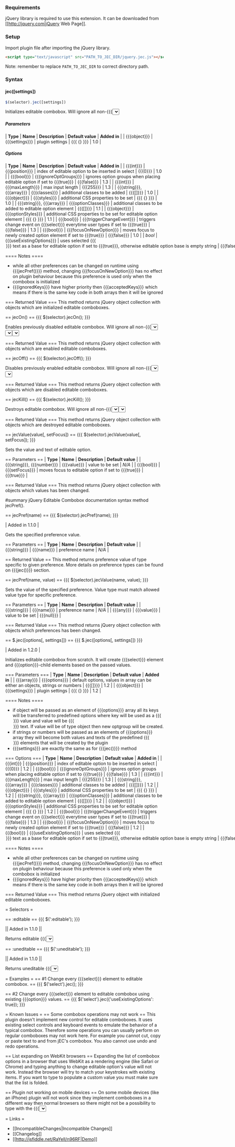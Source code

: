 ### Requirements

jQuery library is required to use this extension. It can be downloaded from [[http://jquery.com|jQuery Web Page]].

### Setup

Import plugin file after importing the jQuery library.

```html
<script type="text/javascript" src="PATH_TO_JEC_DIR/jquery.jec.js"></script>
```

Note: remember to replace ```PATH_TO_JEC_DIR``` to correct directory path.

### Syntax

#### jec([settings])

```javascript
$(selector).jec([settings])
```

Initializes editable combobox. Will ignore all non-{{{<select>}}} elements and elements already initialized.

##### Parameters
| **Type** | **Name** | **Description** | **Default value** | **Added in** |
| {{{object}}} | {{{settings}}} | plugin settings | {{{ {} }}} | 1.0 |

##### Options
| **Type** | **Name** | **Description** | **Default value** | **Added in** |
| {{{int}}} | {{{position}}} | index of editable option to be inserted in select | {{{0}}} | 1.0 |
| {{{bool}}} | {{{ignoreOptGroups}}} | ignores option groups when placing editable option if set to {{{true}}} | {{{false}}} | 1.3 |
| {{{int}}} | {{{maxLength}}} | max input length | {{{255}}} | 1.3 |
| {{{string}}}, {{{array}}} | {{{classes}}} | additional classes to be added | {{{[]}}} | 1.0 |
| {{{object}}} | {{{styles}}} | additional CSS properties to be set | {{{ {} }}} | 1.0 |
| {{{string}}}, {{{array}}} | {{{optionClasses}}} | additional classes to be added to editable option element | {{{[]}}} | 1.1 |
| {{{object}}} | {{{optionStyles}}} | additional CSS properties to be set for editable option element | {{{ {} }}} | 1.1 |
| {{{bool}}} | {{{triggerChangeEvent}}} | triggers change event on {{{select}}} everytime user types if set to {{{true}}} | {{{false}}} | 1.3 |
| {{{bool}}} | {{{focusOnNewOption}}} | moves focus to newly created option element if set to {{{true}}} | {{{false}}} | 1.0 |
| _bool_ | {{{useExistingOptions}}} | uses selected {{{<option>}}} text as a base for editable option if set to {{{true}}}, otherwise editable option base is empty string | {{{false}}} | 1.0 |
| {{{array}}} | {{{ignoredKeys}}} | ignored key codes, values in array can the either a {{{ {min: MIN_VALUE, max: MAX_VALUE} }}}, {{{ {exact: VALUE} }}} value or integers | {{{ [] }}} | 1.0 |
| {{{array}}} | {{{acceptedKeys}}} | accepted key codes, values in array can the either a {{{ {min: MIN_VALUE, max: MAX_VALUE} }}}, {{{ {exact: VALUE} }}} value or integers | {{{ [{min:32, max:126}, {min:191, max:382}] }}} | 1.1 |

==== Notes ====
  * while all other preferences can be changed on runtime using {{{jecPref()}}} method, changing {{{focusOnNewOption}}} has no effect on plugin behaviour because this preference is used only when the combobox is initialized
  * {{{ignoredKeys}}} have higher priority then {{{acceptedKeys}}} which means if there is the same key code in both arrays then it will be ignored

=== Returned Value ===
This method returns jQuery object collection with objects which are initialized editable comboboxes.

== jecOn() ==
{{{
$(selector).jecOn();
}}}

Enables previously  disabled editable combobox. Will ignore all non-{{{<select>}}} elements and elements that were not initialized. This will not remove the {{{<select>}}} element but it will start behaving like an ordinary {{{<select>}}}.

=== Returned Value ===
This method returns jQuery object collection with objects which are enabled editable comboboxes.

== jecOff() ==
{{{
$(selector).jecOff();
}}}

Disables previously enabled editable combobox. Will ignore all non-{{{<select>}}} elements and elements that were not initialized. This will not remove the {{{<select>}}} element but it will need to be enabled if it is to be used as editable combobox again.

=== Returned Value ===
This method returns jQuery object collection with objects which are disabled editable comboboxes.

== jecKill() ==
{{{
$(selector).jecKill();
}}}

Destroys editable combobox. Will ignore all non-{{{<select>}}} elements and elements that were not initialized. This will not remove the {{{<select>}}} element but it will need to be initialized again if it is to be used as editable combobox again.

=== Returned Value ===
This method returns jQuery object collection with objects which are destroyed editable comboboxes.

== jecValue(value[, setFocus]) ==
{{{
$(selector).jecValue(value[, setFocus]);
}}}

Sets the value and text of editable option.

== Parameters ==
| **Type** | **Name** | **Description** | **Default value** |
| {{{string}}}, {{{number}}} | {{{value}}} | value to be set | _N/A_ |
| {{{bool}}} | {{{setFocus}}} | moves focus to editable option if set to {{{true}}} | {{{true}}} |

=== Returned Value ===
This method returns jQuery object collection with objects which values has been changed.

#summary jQuery Editable Combobox documentation syntax method jecPref().

== jecPref(name) ==
{{{
$(selector).jecPref(name);
}}}

| Added in 1.1.0 |

Gets the specified preference value.

== Parameters ==
| **Type** | **Name** | **Description** | **Default value** |
| {{{string}}} | {{{name}}} | preference name | _N/A_ |

== Returned Value ==
This method returns preference value of type specific to given preference. More details on preference types can be found on {{{jec()}}} section.

== jecPref(name, value) ==
{{{
$(selector).jecValue(name, value);
}}}

Sets the value of the specified preference. Value type must match allowed value type for specific preference. 

== Parameters ==
| **Type** | **Name** | **Description** | **Default value** |
| {{{string}}} | {{{name}}} | preference name | _N/A_ |
| {{{any}}} | {{{value}}} | value to be set | {{{null}}} |

=== Returned Value ===
This method returns jQuery object collection with objects which preferences has been changed.

== $.jec([options[, settings]]) ==
{{{
$.jec([options[, settings]])
}}}

| Added in 1.2.0 |

Initializes editable combobox from scratch. It will create {{{select}}} element and {{{option}}}-child elements based on the passed values.

=== Parameters ===
| **Type** | **Name** | **Description** | **Default value** | **Added in** |
| {{{array}}} | {{{options}}} | default options, values in array can be either an objects, strings or numbers | {{{[]}}} | 1.2 |
| {{{object}}} | {{{settings}}} | plugin settings | {{{ {} }}} | 1.2 |

==== Notes ====
  * if object will be passed as an element of {{{options}}} array all its keys will be transferred to predefined options where key will be used as a {{{<option>}}} value and value will be {{{<option>}}} text. If value will be of type object then new optgroup will be created.
  * if strings or numbers will be passed as an elements of {{{options}}} array they will become both values and texts of the predefined {{{<option>}}} elements that will be created by the plugin
  * {{{settings}}} are exactly the same as for {{{jec()}}} method

=== Options ===
| **Type** | **Name** | **Description** | **Default value** | **Added in** |
| {{{int}}} | {{{position}}} | index of editable option to be inserted in select | {{{0}}} | 1.2 |
| {{{bool}}} | {{{ignoreOptGroups}}} | ignores option groups when placing editable option if set to {{{true}}} | {{{false}}} | 1.3 |
| {{{int}}} | {{{maxLength}}} | max input length | {{{255}}} | 1.3 |
| {{{string}}}, {{{array}}} | {{{classes}}} | additional classes to be added | {{{[]}}} | 1.2 |
| {{{object}}} | {{{styles}}} | additional CSS properties to be set | {{{ {} }}} | 1.2 |
| {{{string}}}, {{{array}}} | {{{optionClasses}}} | additional classes to be added to editable option element | {{{[]}}} | 1.2 |
| {{{object}}} | {{{optionStyles}}} | additional CSS properties to be set for editable option element | {{{ {} }}} | 1.2 |
| {{{bool}}} | {{{triggerChangeEvent}}} | triggers change event on {{{select}}} everytime user types if set to {{{true}}} | {{{false}}} | 1.3 |
| {{{bool}}} | {{{focusOnNewOption}}} | moves focus to newly created option element if set to {{{true}}} | {{{false}}} | 1.2 |
| {{{bool}}} | {{{useExistingOptions}}} | uses selected {{{<option>}}} text as a base for editable option if set to {{{true}}}, otherwise editable option base is empty string | {{{false}}} | 1.2 |
| {{{array}}} | {{{ignoredKeys}}} | ignored key codes, values in array can be either a {{{ {min: MIN_VALUE, max: MAX_VALUE} }}}, {{{ {exact: VALUE} }}} value or integers | {{{ [] }}} | 1.2 |
| {{{array}}} | {{{acceptedKeys}}} | accepted key codes, values in array can be either a {{{ {min: MIN_VALUE, max: MAX_VALUE} }}}, {{{ {exact: VALUE} }}} value or integers | {{{ [{min:32, max:126}, {min:191, max:382}] }}} | 1.2 |

==== Notes ====
  * while all other preferences can be changed on runtime using {{{jecPref()}}} method, changing {{{focusOnNewOption}}} has no effect on plugin behaviour because this preference is used only when the combobox is initialized
  * {{{ignoredKeys}}} have higher priority then {{{acceptedKeys}}} which means if there is the same key code in both arrays then it will be ignored

=== Returned Value ===
This method returns jQuery object with initialized editable comboboxes.

= Selectors =

== :editable ==
{{{
$(':editable');
}}}

|| Added in 1.1.0 ||

Returns editable {{{<select>}}} elements.

== :uneditable ==
{{{
$(':uneditable');
}}}

|| Added in 1.1.0 ||

Returns uneditable {{{<select>}}} elements.

= Examples =
== #1 Change every {{{select}}} element to editable combobox. ==
{{{
$('select').jec();
}}}

== #2 Change every {{{select}}} element to editable combobox using existing {{{option}}} values. ==
 {{{
$('select').jec({'useExistingOptions': true});
}}}

= Known Issues =
== Some combobox operations may not work ==
This plugin doesn't implement new control for editable comboboxes. It uses existing select controls and keyboard events to emulate the behavior of a typical combobox. Therefore some operations you can usually perform on regular comboboxes may not work here. For example you cannot cut, copy or paste text to and from jEC's combobox. You also cannot use undo and redo operations.

== List expanding on WebKit browsers ==
Expanding the list of combobox options in a browser that uses WebKit as a rendering engine (like Safari or Chrome) and typing anything to change editable option's value will not work. Instead the browser will try to match your keystrokes with existing items. If you want to type to populate a custom value you must make sure that the list is folded.

== Plugin not working on mobile devices ==
On some mobile devices (like an iPhone) plugin will not work since they implement comboboxes in a different way then normal browsers so there might not be a possibility to type with the {{{<select>}}} box selected.

= Links =
* [[IncompatibleChanges|Incompatible Changes]]
* [[Changelog]]
* [[http://jsfiddle.net/RaYell/n96RF|Demo]]
